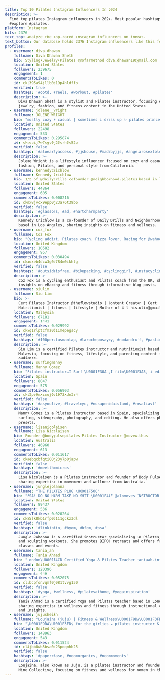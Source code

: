 ```yaml
---
title: Top 10 Pilates Instagram Influencers In 2024
description: >-
  Find top pilates Instagram influencers in 2024. Most popular hashtags: #fyp
  #explore #pilates.
platform: Instagram
hits: 2376
text_top: Analyze the top-rated Instagram influencers on inBeat.
text_bottom: Our database holds 2376 Instagram influencers like this for you to work with.
profiles:
  - username: diva.dhawan
    fullname: Diva Dhawan Sheth
    bio: Styling•Jewelry•Pilates @nofarmethod diva.dhawan19@gmail.com
    location: United States
    followers: 239675
    engagement: 1
    commentsToLikes: 0
    id: ck1395a94jllb0i19p4hldffo
    verified: true
    hashtags: '#ootd, #reels, #workout, #pilates'
    description: >-
      Diva Dhawan Sheth is a stylist and Pilates instructor, focusing on
      jewelry, fashion, and fitness content in the United States.
  - username: jolene__wright
    fullname: JOLENE WRIGHT
    bio: "mostly cozy + casual | sometimes i dress up ✨ pilates princess \U0001F451 california \U0001F31E\U0001F98B\U0001F352 — \U0001F48C yaime@socialcasaco.com all the things ↴"
    location: United States
    followers: 22498
    engagement: 533
    commentsToLikes: 0.295874
    id: cksuaij7w7cgc0j23crh3c52a
    verified: false
    hashtags: '#aloearlyaccess, #jjshouse, #madebyjjs, #angelarosexloloi'
    description: >-
      Jolene Wright is a lifestyle influencer focused on cozy and casual
      fashion, Pilates, and personal style from California.
  - username: kennedycrichlow
    fullname: Kennedy Crichlow
    bio: 1/2 of @dailydrills cofounder @neighborhood.pilates based in los angeles
    location: United States
    followers: 44864
    engagement: 605
    commentsToLikes: 0.008216
    id: ckmx8jvcx9epp0j23a76t39b6
    verified: false
    hashtags: '#glassons, #ad, #hartcharmparty'
    description: >-
      Kennedy Crichlow is a co-founder of Daily Drills and Neighborhood Pilates,
      based in Los Angeles, sharing insights on fitness and wellness.
  - username: coz_fox
    fullname: Coz Fox
    bio: "Cycling addict. Pilates coach. Pizza lover. Racing for @wahooesports Latest blog post - Top 5 tips for eRacing \U0001F447"
    location: United Kingdom
    followers: 10582
    engagement: 957
    commentsToLikes: 0.030494
    id: ckaoxeb4dcw3g0i784m0ikhtg
    verified: false
    hashtags: '#outsideisfree, #bikepacking, #cyclinggirl, #instacycling'
    description: >-
      Coz Fox is a cycling enthusiast and Pilates coach from the UK, sharing
      insights on eRacing and fitness through informative blog posts.
  - username: siulim
    fullname: Siu Lim
    bio: >-
      Cert Pilates Instructor @theflowstudio | Content Creator | Cert
      Nutritionist | fitness | lifestyle | Mother of 4 l hisiulim@gmail.com
    location: Malaysia
    followers: 67181
    engagement: 1441
    commentsToLikes: 0.029992
    id: ck5q1rlptcfmz0i11mepegscy
    verified: false
    hashtags: '#100peratusmantap, #larocheposaymy, #nodandruff, #pasticlear'
    description: >-
      Siu Lim is a certified Pilates instructor and nutritionist based in
      Malaysia, focusing on fitness, lifestyle, and parenting content for her
      audience.
  - username: surfingmanny
    fullname: Manny Gomez
    bio: "Pilates instructor…I Surf \U0001F30A ,I film\U0001F3A5, i edit\U0001F39E @manneafilms , i take photos\U0001F4F8 also edit them\U0001F3A8, and live in paradise Get my presets \U0001F447\U0001F3FB"
    location: Spain
    followers: 8047
    engagement: 575
    commentsToLikes: 0.056903
    id: ck15pv9mxzsuj0i1972xdn3s4
    verified: false
    hashtags: '#asyoulive, #travelnyc, #nusapenidaisland, #rosaliavt'
    description: >-
      Manny Gomez is a Pilates instructor based in Spain, specializing in
      surfing, videography, photography, and editing. He also offers photography
      presets.
  - username: lisanicolaisen
    fullname: Lisa Nicolaisen
    bio: Founder @bodypulsepilates Pilates Instructor @movewithus
    location: Australia
    followers: 46960
    engagement: 613
    commentsToLikes: 0.011617
    id: cknebqcbfqti00j23y7p0japw
    verified: false
    hashtags: '#meetthemicros'
    description: >-
      Lisa Nicolaisen is a Pilates instructor and founder of Body Pulse Pilates,
      sharing expertise in movement and wellness from Australia.
  - username: junglejohanna
    fullname: "THE PILATES PLUG \U0001F50C"
    bio: "PSA! DO NO HARM TAKE NO SHIT \U0001F4AF @alomoves INSTRUCTOR ✨ YOGA PILATES + SCULPT \U0001F4A6 BIPOC RETREATS + CERTIFICATIONS \U0001F30E FREE ONLINE/GROUP CLASSES/EVENTS ⤵️"
    location: United States
    followers: 89437
    engagement: 536
    commentsToLikes: 0.020264
    id: ck55lk8kb1rfp0i111gckz3dl
    verified: false
    hashtags: '#linkinbio, #byom, #bfcm, #psa'
    description: >-
      Jungle Johanna is a certified instructor specializing in Pilates, yoga,
      and sculpting workouts. She promotes BIPOC retreats and offers free online
      classes and events.
  - username: tania_ah
    fullname: Tania Ahmad
    bio: "London\U0001F4CD Certified Yoga & Pilates Teacher taniaah.info@gmail.com\U0001F4E7"
    location: United Kingdom
    followers: 120396
    engagement: 449
    commentsToLikes: 0.052075
    id: clibcpfonvqmf0j081tvvg130
    verified: false
    hashtags: '#yoga, #wellness, #pilatesathome, #yogainspiration'
    description: >-
      Tania Ahmad is a certified Yoga and Pilates teacher based in London,
      sharing expertise in wellness and fitness through instructional content
      and insights.
  - username: jujusheikh
    fullname: "Loujaina (juju) | Fitness & Wellness\U0001F9DA\U0001F3FD‍♀️"
    bio: "\U0001F9DA\U0001F3FD‍♀️ for the girlies ☁️ pilates instructor & founder @cloudnine.collective \U0001F48C indie@wmgmt.co.uk"
    location: United Kingdom
    followers: 148963
    engagement: 543
    commentsToLikes: 0.011524
    id: cl8jbb0wb5bsa0i23poqmhb25
    verified: false
    hashtags: '#paperchase, #neomorganics, #neommoments'
    description: >-
      Loujaina, also known as Juju, is a pilates instructor and founder of Cloud
      Nine Collective, focusing on fitness and wellness for women in the UK.
---
```


